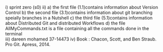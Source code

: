 i) sprint zero (s0)
ii)
a) the first file (1.1)contains information about Version Control 
b) the second file (3.1)contains information about git branching speially branches in a Nutshell
c) the third file (5.1)contains information about Distributed Git and distributed Workflows
d) the  file AllMyCommands.txt is a file containing all the commands done in the terminal  
iii) dareen mohamed 37-14473
iv) Book : Chacon, Scott, and Ben Straub. Pro Git. Apress, 2014.
